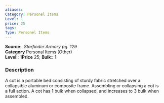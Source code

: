 ```yaml
---
aliases: 
Category: Personel Items
Level: 1
price: 25
tags: 
Type: Personel Items
---
```

**Source**:: _Starfinder Armory pg. 129_  
**Category** Personal Items (Other)  
**Level**:: 1**Price** 25; **Bulk**:: 1

### Description

A cot is a portable bed consisting of sturdy fabric stretched over a collapsible aluminum or composite frame. Assembling or collapsing a cot is a full action. A cot has 1 bulk when collapsed, and increases to 3 bulk when assembled.

